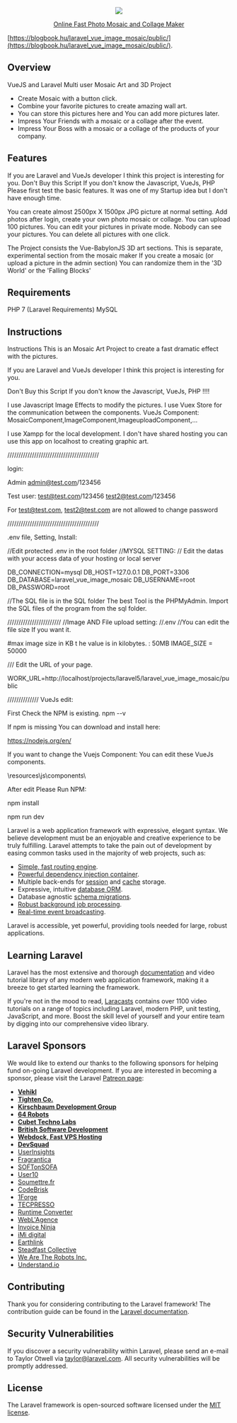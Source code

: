 <p align="center"><img src="https://laravel.com/assets/img/components/logo-laravel.svg"></p>

<p align="center">
<a href="https://blogbook.hu/laravel_vue_image_mosaic/public/"> Online Fast Photo Mosaic and Collage Maker</a>

</p>

[https://blogbook.hu/laravel_vue_image_mosaic/public/](https://blogbook.hu/laravel_vue_image_mosaic/public/).

## Overview

VueJS and Laravel Multi user Mosaic Art  and 3D Project

- Create Mosaic  with a button click.
- Combine your favorite pictures to create amazing wall art.
- You can store this pictures here and You can add more pictures later.
- Impress Your Friends with a mosaic or a collage after the event.
- Impress Your Boss with a mosaic or a collage of the products of your company.


## Features
If you are Laravel and VueJs developer I think this project is interesting for you.
Don't Buy this Script If you don't know the Javascript, VueJs,  PHP 
Please first test the basic features.
It was one of my Startup idea but I don't have enough time.

You can create almost 2500px X 1500px JPG picture at normal setting.
Add photos after login, create your own photo mosaic or collage. You can upload 100 pictures.
You can edit your pictures in private mode. Nobody can see your pictures.
You can delete all pictures with one click.

The Project consists the Vue-BabylonJS 3D art sections. This is separate, experimental section from the mosaic maker
If you create a mosaic (or upload a picture in the admin section) You can randomize them in the '3D World' or the 'Falling Blocks'

## Requirements
PHP 7 (Laravel Requirements)
MySQL

## Instructions
Instructions
This is an Mosaic Art Project to create a fast dramatic effect with the pictures.

If you are Laravel and VueJs developer I think this project is interesting for you.

Don't Buy this Script If you don't know the Javascript, VueJs,  PHP !!!!

I use Javascript Image Effects to modify the pictures.
I use Vuex Store for the communication between the components.
VueJs Component: MosaicComponent,ImageComponent,ImageuploadComponent,...

I use Xampp  for the local development.
I don't have shared hosting you can use this app on localhost to creating graphic art.

/////////////////////////////////////////


login:

Admin
admin@test.com/123456

Test user:
test@test.com/123456
test2@test.com/123456

For test@test.com, test2@test.com are not allowed to change  password

/////////////////////////////////////////

.env file, Setting, Install:

//Edit protected  .env  in the root folder
//MYSQL SETTING:
// Edit the datas with your access data of your hosting or  local server

DB_CONNECTION=mysql
DB_HOST=127.0.0.1
DB_PORT=3306
DB_DATABASE=laravel_vue_image_mosaic
DB_USERNAME=root
DB_PASSWORD=root



//The SQL file is in the SQL folder
The best Tool is the  PHPMyAdmin.
Import the SQL files of the program from the sql folder.

////////////////////////
//Image AND File upload setting:
//.env
//You can edit the file size If you want it.

#max image size in KB t he value is in kilobytes. : 50MB
IMAGE_SIZE = 50000

///
Edit the URL of your page.

WORK_URL=http://localhost/projects/laravel5/laravel_vue_image_mosaic/public


//////////////
VueJs edit:

First Check the NPM is existing.
npm --v

If npm is missing You can download and install here:

https://nodejs.org/en/

If you want to change the Vuejs Component:
You can edit these VueJs components.

\resources\js\components\

After edit Please Run NPM:

npm install

npm run dev


Laravel is a web application framework with expressive, elegant syntax. We believe development must be an enjoyable and creative experience to be truly fulfilling. Laravel attempts to take the pain out of development by easing common tasks used in the majority of web projects, such as:

- [Simple, fast routing engine](https://laravel.com/docs/routing).
- [Powerful dependency injection container](https://laravel.com/docs/container).
- Multiple back-ends for [session](https://laravel.com/docs/session) and [cache](https://laravel.com/docs/cache) storage.
- Expressive, intuitive [database ORM](https://laravel.com/docs/eloquent).
- Database agnostic [schema migrations](https://laravel.com/docs/migrations).
- [Robust background job processing](https://laravel.com/docs/queues).
- [Real-time event broadcasting](https://laravel.com/docs/broadcasting).

Laravel is accessible, yet powerful, providing tools needed for large, robust applications.

## Learning Laravel

Laravel has the most extensive and thorough [documentation](https://laravel.com/docs) and video tutorial library of any modern web application framework, making it a breeze to get started learning the framework.

If you're not in the mood to read, [Laracasts](https://laracasts.com) contains over 1100 video tutorials on a range of topics including Laravel, modern PHP, unit testing, JavaScript, and more. Boost the skill level of yourself and your entire team by digging into our comprehensive video library.

## Laravel Sponsors

We would like to extend our thanks to the following sponsors for helping fund on-going Laravel development. If you are interested in becoming a sponsor, please visit the Laravel [Patreon page](https://patreon.com/taylorotwell):

- **[Vehikl](https://vehikl.com/)**
- **[Tighten Co.](https://tighten.co)**
- **[Kirschbaum Development Group](https://kirschbaumdevelopment.com)**
- **[64 Robots](https://64robots.com)**
- **[Cubet Techno Labs](https://cubettech.com)**
- **[British Software Development](https://www.britishsoftware.co)**
- **[Webdock, Fast VPS Hosting](https://www.webdock.io/en)**
- **[DevSquad](https://devsquad.com)**
- [UserInsights](https://userinsights.com)
- [Fragrantica](https://www.fragrantica.com)
- [SOFTonSOFA](https://softonsofa.com/)
- [User10](https://user10.com)
- [Soumettre.fr](https://soumettre.fr/)
- [CodeBrisk](https://codebrisk.com)
- [1Forge](https://1forge.com)
- [TECPRESSO](https://tecpresso.co.jp/)
- [Runtime Converter](http://runtimeconverter.com/)
- [WebL'Agence](https://weblagence.com/)
- [Invoice Ninja](https://www.invoiceninja.com)
- [iMi digital](https://www.imi-digital.de/)
- [Earthlink](https://www.earthlink.ro/)
- [Steadfast Collective](https://steadfastcollective.com/)
- [We Are The Robots Inc.](https://watr.mx/)
- [Understand.io](https://www.understand.io/)

## Contributing

Thank you for considering contributing to the Laravel framework! The contribution guide can be found in the [Laravel documentation](https://laravel.com/docs/contributions).

## Security Vulnerabilities

If you discover a security vulnerability within Laravel, please send an e-mail to Taylor Otwell via [taylor@laravel.com](mailto:taylor@laravel.com). All security vulnerabilities will be promptly addressed.

## License

The Laravel framework is open-sourced software licensed under the [MIT license](https://opensource.org/licenses/MIT).
